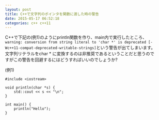 ```yaml
---
layout: post
title: C++で文字列のポインタを関数に渡した時の警告
date: 2015-05-17 06:52:18
categories: c++ c++11
---
```

<p>C++で下記の(例1)のようにprintln関数を作り、main内で実行したところ、<br>
<code>warning: conversion from string literal to 'char *' is deprecated [-Wc++11-compat-deprecated-writable-strings]</code>という警告が出てしまいます。<br>
文字列リテラルをchar * に変換するのは非推奨であるということだと思うのですがこの警告を回避するにはどうすればいいのでしょうか?</p>

<p>(例1)</p>

<pre><code>#include &lt;iostream&gt;

void println(char *s) {
    std::cout &lt;&lt; s &lt;&lt; "\n";
}

int main() {
    println("Hello");
}
</code></pre>
